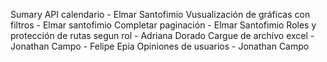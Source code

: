 Sumary
API calendario - Elmar Santofimio
Vusualización de gráficas con filtros - Elmar santofimio
Completar paginación - Elmar Santofimio
Roles y protección de rutas segun rol - Adriana Dorado
Cargue de archivo excel - Jonathan Campo - Felipe Epia
Opiniones de usuarios - Jonathan Campo

